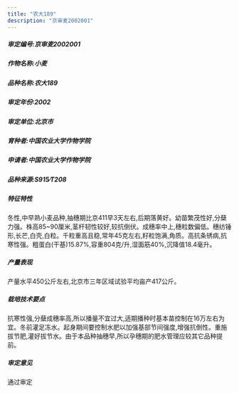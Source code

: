```yaml
---
title: "农大189"
description: "京审麦2002001"
---
```

##### 审定编号:京审麦2002001

##### 作物名称:小麦

##### 品种名称:农大189

##### 审定年份:2002

##### 审定单位:北京市

##### 育种者:中国农业大学作物学院

##### 申请者:中国农业大学作物学院

##### 品种来源:S915∕T208

##### 特征特性
冬性,中早熟小麦品种,抽穗期比京411早3天左右,后期落黄好。幼苗繁茂性好,分蘖力强。株高85~90厘米,茎杆韧性较好,较抗倒伏。成穗率中上,穗粒数偏低。穗纺锤形,长芒,白壳,白粒。千粒重高且稳,常年45克左右,籽粒饱满,角质。高抗条锈病,抗寒性强。粗蛋白(干基)15.87%,容重804克/升,湿面筋40%,沉降值18.4毫升。

##### 产量表现
产量水平450公斤左右,北京市三年区域试验平均亩产417公斤。

##### 栽培技术要点
抗寒性强,分蘖成穗率高,所以播量不宜过大,适期播种时基本苗控制在16万左右为宜。冬前灌足冻水。起身期间要控制水肥以加强基部节间强度,增强抗倒性。重施拔节肥,灌好拔节水。由于本品种抽穗早,所以孕穗期的肥水管理应较其它品种提前。

##### 审定意见
通过审定
